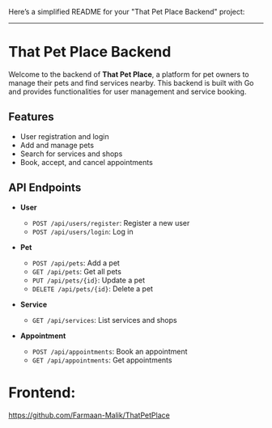 Here’s a simplified README for your "That Pet Place Backend" project:

---

# That Pet Place Backend

Welcome to the backend of **That Pet Place**, a platform for pet owners to manage their pets and find services nearby. This backend is built with Go and provides functionalities for user management and service booking.

## Features

- User registration and login
- Add and manage pets
- Search for services and shops
- Book, accept, and cancel appointments


## API Endpoints

- **User**
  - `POST /api/users/register`: Register a new user
  - `POST /api/users/login`: Log in

- **Pet**
  - `POST /api/pets`: Add a pet
  - `GET /api/pets`: Get all pets
  - `PUT /api/pets/{id}`: Update a pet
  - `DELETE /api/pets/{id}`: Delete a pet

- **Service**
  - `GET /api/services`: List services and shops

- **Appointment**
  - `POST /api/appointments`: Book an appointment
  - `GET /api/appointments`: Get appointments
# Frontend: 
https://github.com/Farmaan-Malik/ThatPetPlace

